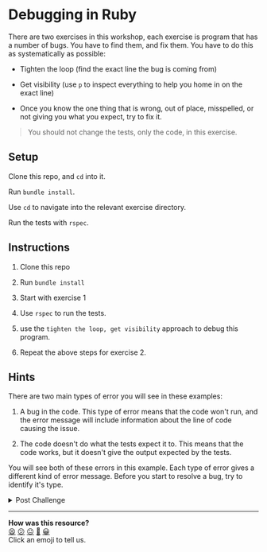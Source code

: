 # Debugging in Ruby

There are two exercises in this workshop, each exercise is program that has a number of bugs. You have to find them, and fix them. You have to do this as systematically as possible:

- Tighten the loop (find the exact line the bug is coming from)

- Get visibility (use `p` to inspect everything to help you home in on the exact line)

- Once you know the one thing that is wrong, out of place, misspelled, or not giving you what you expect, try to fix it.

> You should not change the tests, only the code, in this exercise.

## Setup

Clone this repo, and `cd` into it.

Run `bundle install`.

Use `cd` to navigate into the relevant exercise directory.

Run the tests with `rspec`.

## Instructions

1. Clone this repo

2. Run `bundle install`

3. Start with exercise 1

4. Use `rspec` to run the tests.

5. use the `tighten the loop, get visibility` approach to debug this program.

6. Repeat the above steps for exercise 2.

## Hints

There are two main types of error you will see in these examples:

1. A bug in the code. This type of error means that the code won't run, and the error message will include information about the line of code causing the issue.

2. The code doesn't do what the tests expect it to. This means that the code works, but it doesn't give the output expected by the tests.

You will see both of these errors in this example. Each type of error gives a different kind of error message. Before you start to resolve a bug, try to identify it's type.


<details><summary>Post Challenge</summary>
  <p><a href=https://youtu.be/wGdBqNGvBFY>Click here</a> to see a video of a coach debugging the Cipher exercise.</p>
  <p>Pay particular attention to what they are getting visibility of, and think about why it is useful.</p>
</details>

<!-- BEGIN GENERATED SECTION DO NOT EDIT -->

---

**How was this resource?**  
[😫](https://airtable.com/shrUJ3t7KLMqVRFKR?prefill_Repository=skills-workshops&prefill_File=week-1/debugging_fizzbuzz/README.md&prefill_Sentiment=😫) [😕](https://airtable.com/shrUJ3t7KLMqVRFKR?prefill_Repository=skills-workshops&prefill_File=week-1/debugging_fizzbuzz/README.md&prefill_Sentiment=😕) [😐](https://airtable.com/shrUJ3t7KLMqVRFKR?prefill_Repository=skills-workshops&prefill_File=week-1/debugging_fizzbuzz/README.md&prefill_Sentiment=😐) [🙂](https://airtable.com/shrUJ3t7KLMqVRFKR?prefill_Repository=skills-workshops&prefill_File=week-1/debugging_fizzbuzz/README.md&prefill_Sentiment=🙂) [😀](https://airtable.com/shrUJ3t7KLMqVRFKR?prefill_Repository=skills-workshops&prefill_File=week-1/debugging_fizzbuzz/README.md&prefill_Sentiment=😀)  
Click an emoji to tell us.

<!-- END GENERATED SECTION DO NOT EDIT -->

